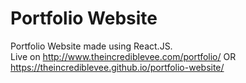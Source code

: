 # Portfolio Website
Portfolio Website made using React.JS. <br/>
Live on http://www.theincrediblevee.com/portfolio/  OR https://theincrediblevee.github.io/portfolio-website/

